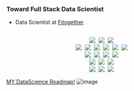 ### Toward Full Stack Data Scientist
- Data Scientist at [Fitogether](https://www.fitogether.com/, "fitogether link")

<p align="center">
  <br>
  <img src="https://img.shields.io/badge/-PYTHON-lightgrey?logo=Python"/>&nbsp
  <img src="https://img.shields.io/badge/-r-lightgrey?logo=R project"/>&nbsp
  <img src="https://img.shields.io/badge/-CSharp-lightgrey?logo=C\#"/>&nbsp
  <br>
  <img src="https://img.shields.io/badge/-TensorFlow-lightgrey?logo=TensorFlow"/>&nbsp
  <img src="https://img.shields.io/badge/-Keras-lightgrey?logo=Keras"/>&nbsp
  <img src="https://img.shields.io/badge/-PyTorch-lightgrey?logo=PyTorch"/>&nbsp
  <img src="https://img.shields.io/badge/-pandas-lightgrey?logo=Pandas"/>&nbsp
  <img src="https://img.shields.io/badge/-NumPy-lightgrey?logo=Numpy"/>&nbsp
  <img src="https://img.shields.io/badge/-scikit-learn-lightgrey?logo=SK-learn"/>&nbsp
  <br>
  <img src="https://img.shields.io/badge/-git-lightgrey?logo=Git"/>&nbsp
  <img src="https://img.shields.io/badge/-Docker-lightgrey?logo=Docker"/>&nbsp
  <img src="https://img.shields.io/badge/-GoogleCloud-lightgrey?logo=GCP"/>&nbsp
  <img src="https://img.shields.io/badge/-Octave-lightgrey?logo=Octave"/>&nbsp
  <br>
  <img src="https://img.shields.io/badge/-jupyter-lightgrey?logo=Jupyter"/>&nbsp
  <img src="https://img.shields.io/badge/-PyCharm-lightgrey?logo=PyCharm"/>&nbsp
  <img src="https://img.shields.io/badge/-VisualStudioCode-lightgrey?logo=VS Code"/>&nbsp
  <br>
  <img src="https://img.shields.io/badge/-Windows-lightgrey?logo=Windows"/>&nbsp
  <img src="https://img.shields.io/badge/-Apple-lightgrey?logo=MacOS"/>&nbsp
  <img src="https://img.shields.io/badge/-Ubuntu-lightgrey?logo=Ubuntu"/>&nbsp
</p>

[MY DataScience Roadmap!](https://mm.tt/1738940841?t=KLCxSbktun)
![image](https://user-images.githubusercontent.com/37280722/103731006-7dd52780-5027-11eb-8bde-98da39ff0235.png)
